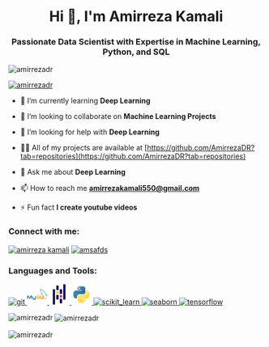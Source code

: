 <h1 align="center">Hi 👋, I'm Amirreza Kamali</h1>
<h3 align="center">Passionate Data Scientist with Expertise in Machine Learning, Python, and SQL</h3>

<p align="left"> <img src="https://komarev.com/ghpvc/?username=amirrezadr&label=Profile%20views&color=0e75b6&style=flat" alt="amirrezadr" /> </p>

<p align="left"> <a href="https://github.com/ryo-ma/github-profile-trophy"><img src="https://github-profile-trophy.vercel.app/?username=amirrezadr" alt="amirrezadr" /></a> </p>

- 🌱 I’m currently learning **Deep Learning**

- 👯 I’m looking to collaborate on **Machine Learning Projects**

- 🤝 I’m looking for help with **Deep Learning**

- 👨‍💻 All of my projects are available at [https://github.com/AmirrezaDR?tab=repositories](https://github.com/AmirrezaDR?tab=repositories)

- 💬 Ask me about **Deep Learning**

- 📫 How to reach me **amirrezakamali550@gmail.com**

- ⚡ Fun fact **I create youtube videos**

<h3 align="left">Connect with me:</h3>
<p align="left">
<a href="https://linkedin.com/in/amirreza kamali" target="blank"><img align="center" src="https://raw.githubusercontent.com/rahuldkjain/github-profile-readme-generator/master/src/images/icons/Social/linked-in-alt.svg" alt="amirreza kamali" height="30" width="40" /></a>
<a href="https://www.youtube.com/c/amsafds" target="blank"><img align="center" src="https://raw.githubusercontent.com/rahuldkjain/github-profile-readme-generator/master/src/images/icons/Social/youtube.svg" alt="amsafds" height="30" width="40" /></a>
</p>

<h3 align="left">Languages and Tools:</h3>
<p align="left"> <a href="https://git-scm.com/" target="_blank" rel="noreferrer"> <img src="https://www.vectorlogo.zone/logos/git-scm/git-scm-icon.svg" alt="git" width="40" height="40"/> </a> <a href="https://www.mysql.com/" target="_blank" rel="noreferrer"> <img src="https://raw.githubusercontent.com/devicons/devicon/master/icons/mysql/mysql-original-wordmark.svg" alt="mysql" width="40" height="40"/> </a> <a href="https://pandas.pydata.org/" target="_blank" rel="noreferrer"> <img src="https://raw.githubusercontent.com/devicons/devicon/2ae2a900d2f041da66e950e4d48052658d850630/icons/pandas/pandas-original.svg" alt="pandas" width="40" height="40"/> </a> <a href="https://www.python.org" target="_blank" rel="noreferrer"> <img src="https://raw.githubusercontent.com/devicons/devicon/master/icons/python/python-original.svg" alt="python" width="40" height="40"/> </a> <a href="https://scikit-learn.org/" target="_blank" rel="noreferrer"> <img src="https://upload.wikimedia.org/wikipedia/commons/0/05/Scikit_learn_logo_small.svg" alt="scikit_learn" width="40" height="40"/> </a> <a href="https://seaborn.pydata.org/" target="_blank" rel="noreferrer"> <img src="https://seaborn.pydata.org/_images/logo-mark-lightbg.svg" alt="seaborn" width="40" height="40"/> </a> <a href="https://www.tensorflow.org" target="_blank" rel="noreferrer"> <img src="https://www.vectorlogo.zone/logos/tensorflow/tensorflow-icon.svg" alt="tensorflow" width="40" height="40"/> </a> </p>

<p><img align="left" src="https://github-readme-stats.vercel.app/api/top-langs?username=amirrezadr&show_icons=true&locale=en&layout=compact" alt="amirrezadr" /></p>

<p>&nbsp;<img align="center" src="https://github-readme-stats.vercel.app/api?username=amirrezadr&show_icons=true&locale=en" alt="amirrezadr" /></p>

<p><img align="center" src="https://github-readme-streak-stats.herokuapp.com/?user=amirrezadr&" alt="amirrezadr" /></p>
